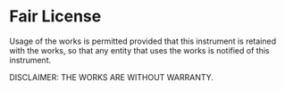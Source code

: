 Fair License
====

Usage of the works is permitted provided that this instrument is retained with the works, so that any entity that uses the works is notified of this instrument.

DISCLAIMER: THE WORKS ARE WITHOUT WARRANTY.
